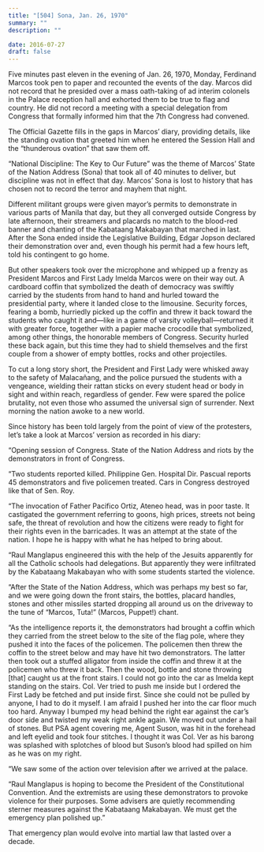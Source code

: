 ```yaml
---
title: "[504] Sona, Jan. 26, 1970"
summary: ""
description: ""

date: 2016-07-27
draft: false
---
```



Five minutes past eleven in the evening of Jan. 26, 1970, Monday, Ferdinand Marcos took pen to paper and recounted the events of the day. Marcos did not record that he presided over a mass oath-taking of ad interim colonels in the Palace reception hall and exhorted them to be true to flag and country. He did not record a meeting with a special delegation from Congress that formally informed him that the 7th Congress had convened.

The Official Gazette fills in the gaps in Marcos’ diary, providing details, like the standing ovation that greeted him when he entered the Session Hall and the “thunderous ovation” that saw them off.

“National Discipline: The Key to Our Future” was the theme of Marcos’ State of the Nation Address (Sona) that took all of 40 minutes to deliver, but discipline was not in effect that day. Marcos’ Sona is lost to history that has chosen not to record the terror and mayhem that night.

Different militant groups were given mayor’s permits to demonstrate in various parts of Manila that day, but they all converged outside Congress by late afternoon, their streamers and placards no match to the blood-red banner and chanting of the Kabataang Makabayan that marched in last. After the Sona ended inside the Legislative Building, Edgar Jopson declared their demonstration over and, even though his permit had a few hours left, told his contingent to go home.

But other speakers took over the microphone and whipped up a frenzy as President Marcos and First Lady Imelda Marcos were on their way out. A cardboard coffin that symbolized the death of democracy was swiftly carried by the students from hand to hand and hurled toward the presidential party, where it landed close to the limousine. Security forces, fearing a bomb, hurriedly picked up the coffin and threw it back toward the students who caught it and—like in a game of varsity volleyball—returned it with greater force, together with a papier mache crocodile that symbolized, among other things, the honorable members of Congress. Security hurled these back again, but this time they had to shield themselves and the first couple from a shower of empty bottles, rocks and other projectiles.

To cut a long story short, the President and First Lady were whisked away to the safety of Malacañang, and the police pursued the students with a vengeance, wielding their rattan sticks on every student head or body in sight and within reach, regardless of gender. Few were spared the police brutality, not even those who assumed the universal sign of surrender. Next morning the nation awoke to a new world.

Since history has been told largely from the point of view of the protesters, let’s take a look at Marcos’ version as recorded in his diary:

“Opening session of Congress. State of the Nation Address and riots by the demonstrators in front of Congress.

“Two students reported killed. Philippine Gen. Hospital Dir. Pascual reports 45 demonstrators and five policemen treated. Cars in Congress destroyed like that of Sen. Roy.

“The invocation of Father Pacifico Ortiz, Ateneo head, was in poor taste. It castigated the government referring to goons, high prices, streets not being safe, the threat of revolution and how the citizens were ready to fight for their rights even in the barricades. It was an attempt at the state of the nation. I hope he is happy with what he has helped to bring about.

“Raul Manglapus engineered this with the help of the Jesuits apparently for all the Catholic schools had delegations. But apparently they were infiltrated by the Kabataang Makabayan who with some students started the violence.

“After the State of the Nation Address, which was perhaps my best so far, and we were going down the front stairs, the bottles, placard handles, stones and other missiles started dropping all around us on the driveway to the tune of “Marcos, Tuta!” (Marcos, Puppet!) chant.

“As the intelligence reports it, the demonstrators had brought a coffin which they carried from the street below to the site of the flag pole, where they pushed it into the faces of the policemen. The policemen then threw the coffin to the street below and may have hit two demonstrators. The latter then took out a stuffed alligator from inside the coffin and threw it at the policemen who threw it back. Then the wood, bottle and stone throwing [that] caught us at the front stairs. I could not go into the car as Imelda kept standing on the stairs. Col. Ver tried to push me inside but I ordered the First Lady be fetched and put inside first. Since she could not be pulled by anyone, I had to do it myself. I am afraid I pushed her into the car floor much too hard. Anyway I bumped my head behind the right ear against the car’s door side and twisted my weak right ankle again. We moved out under a hail of stones. But PSA agent covering me, Agent Suson, was hit in the forehead and left eyelid and took four stitches. I thought it was Col. Ver as his barong was splashed with splotches of blood but Suson’s blood had spilled on him as he was on my right.

“We saw some of the action over television after we arrived at the palace.

“Raul Manglapus is hoping to become the President of the Constitutional Convention. And the extremists are using these demonstrators to provoke violence for their purposes. Some advisers are quietly recommending sterner measures against the Kabataang Makabayan. We must get the emergency plan polished up.”

That emergency plan would evolve into martial law that lasted over a decade.
